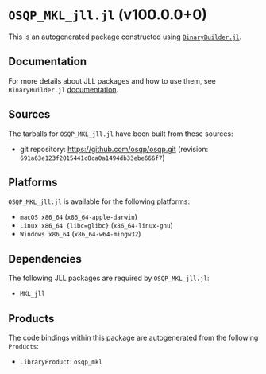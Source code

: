 # `OSQP_MKL_jll.jl` (v100.0.0+0)

This is an autogenerated package constructed using [`BinaryBuilder.jl`](https://github.com/JuliaPackaging/BinaryBuilder.jl).

## Documentation

For more details about JLL packages and how to use them, see `BinaryBuilder.jl` [documentation](https://docs.binarybuilder.org/stable/jll/).

## Sources

The tarballs for `OSQP_MKL_jll.jl` have been built from these sources:

* git repository: https://github.com/osqp/osqp.git (revision: `691a63e123f2015441c8ca0a1494db33ebe666f7`)

## Platforms

`OSQP_MKL_jll.jl` is available for the following platforms:

* `macOS x86_64` (`x86_64-apple-darwin`)
* `Linux x86_64 {libc=glibc}` (`x86_64-linux-gnu`)
* `Windows x86_64` (`x86_64-w64-mingw32`)

## Dependencies

The following JLL packages are required by `OSQP_MKL_jll.jl`:

* `MKL_jll`

## Products

The code bindings within this package are autogenerated from the following `Products`:

* `LibraryProduct`: `osqp_mkl`
